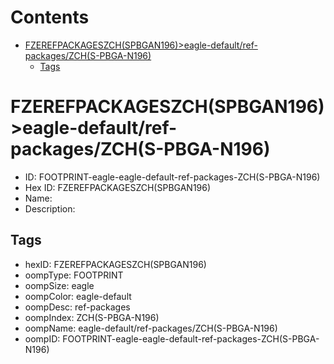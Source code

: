 



Contents
========

* [FZEREFPACKAGESZCH(SPBGAN196)>eagle-default/ref-packages/ZCH(S-PBGA-N196)](#fzerefpackageszchspbgan196eagle-defaultref-packageszchs-pbga-n196)
	* [Tags](#tags)

# FZEREFPACKAGESZCH(SPBGAN196)>eagle-default/ref-packages/ZCH(S-PBGA-N196)

- ID: FOOTPRINT-eagle-eagle-default-ref-packages-ZCH(S-PBGA-N196)
- Hex ID: FZEREFPACKAGESZCH(SPBGAN196)
- Name: 
- Description: 

## Tags

- hexID: FZEREFPACKAGESZCH(SPBGAN196)
- oompType: FOOTPRINT
- oompSize: eagle
- oompColor: eagle-default
- oompDesc: ref-packages
- oompIndex: ZCH(S-PBGA-N196)
- oompName: eagle-default/ref-packages/ZCH(S-PBGA-N196)
- oompID: FOOTPRINT-eagle-eagle-default-ref-packages-ZCH(S-PBGA-N196)
